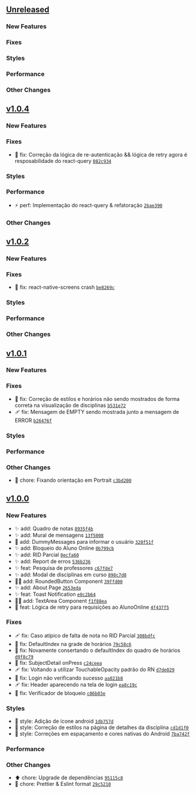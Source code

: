 

## [Unreleased](https://github.com/pitroldev/ao-uerj-mobile-ts/compare/v1.0.4...HEAD)

### New Features

### Fixes

### Styles

### Performance

### Other Changes


## [v1.0.4](https://github.com/pitroldev/ao-uerj-mobile-ts/compare/v1.0.2...v1.0.4)

### New Features

### Fixes

- :bug: fix: Correção da lógica de re-autenticação && lógica de retry agora é resposabilidade do react-query [`082c934`](https://github.com/pitroldev/ao-uerj-mobile-ts/commit/082c9341ffa5af5a90b339f20ae0054a99a81838)

### Styles

### Performance

- :zap: perf: Implementação do react-query & refatoração [`2bae390`](https://github.com/pitroldev/ao-uerj-mobile-ts/commit/2bae39028b67a3497bbce90883c6102697eac5fc)

### Other Changes


## [v1.0.2](https://github.com/pitroldev/ao-uerj-mobile-ts/compare/v1.0.1...v1.0.2)

### New Features

### Fixes

- :bug: fix: react-native-screens crash [`be8269c`](https://github.com/pitroldev/ao-uerj-mobile-ts/commit/be8269c9555661bd066fdae9b3644d7c156bb0e6)

### Styles

### Performance

### Other Changes


## [v1.0.1](https://github.com/pitroldev/ao-uerj-mobile-ts/compare/v1.0.0...v1.0.1)

### New Features

### Fixes

- :lipstick: fix: Correção de estilos e horários não sendo mostrados de forma correta na visualização de disciplinas [`b531e72`](https://github.com/pitroldev/ao-uerj-mobile-ts/commit/b531e722b6bb42c599d7edb3d3b12105eb7870ea)
- :adhesive_bandage: fix: Mensagem de EMPTY sendo mostrada junto a mensagem de ERROR [`b26476f`](https://github.com/pitroldev/ao-uerj-mobile-ts/commit/b26476f9429750ccb2dd308a1b0fcfc1eb5bf9a3)

### Styles

### Performance

### Other Changes

- :children_crossing: chore: Fixando orientação em Portrait [`c3bd200`](https://github.com/pitroldev/ao-uerj-mobile-ts/commit/c3bd200a8bbef70ebdae82e6fa7df8880cd5a566)


## [v1.0.0]()

### New Features

- :sparkles: add: Quadro de notas [`8935f4b`](https://github.com/pitroldev/ao-uerj-mobile-ts/commit/8935f4b23a9fce95d75bec30864f2c720ba83776)
- :sparkles: add: Mural de mensagens [`13f5008`](https://github.com/pitroldev/ao-uerj-mobile-ts/commit/13f5008a3dd592dbe69b41b052ae6692fe2c2af7)
- :children_crossing: add: DummyMessages para informar o usuário [`328f51f`](https://github.com/pitroldev/ao-uerj-mobile-ts/commit/328f51f360b91120ab832aa76dd9257a42354c9e)
- :sparkles: add: Bloqueio do Aluno Online [`0b799cb`](https://github.com/pitroldev/ao-uerj-mobile-ts/commit/0b799cb158a74f0bf7348d7865600f3840c5f548)
- :sparkles: add: RID Parcial [`0ecfa60`](https://github.com/pitroldev/ao-uerj-mobile-ts/commit/0ecfa60b993402d29ba60b40f3d292436ede35e0)
- :sparkles: add: Report de erros [`536b236`](https://github.com/pitroldev/ao-uerj-mobile-ts/commit/536b236c88987f3174027d7a4ebf2c826da99cf8)
- :sparkles: feat: Pesquisa de professores [`c67fde7`](https://github.com/pitroldev/ao-uerj-mobile-ts/commit/c67fde728eda8f2939d412eb482ae6b69e8f6bc0)
- :sparkles: add: Modal de disciplinas em curso [`898c7d8`](https://github.com/pitroldev/ao-uerj-mobile-ts/commit/898c7d896a85ddc0024280ccafe5f61f9da50105)
- :technologist: add: RoundedButton Component [`39ffd00`](https://github.com/pitroldev/ao-uerj-mobile-ts/commit/39ffd00a31caf9b3e846420959afba52be273ef1)
- :sparkles: add: About Page [`2653eda`](https://github.com/pitroldev/ao-uerj-mobile-ts/commit/2653eda6c335f15e74ed654def6c22b49787cb85)
- :sparkles: feat: Toast Notification [`e0c2b64`](https://github.com/pitroldev/ao-uerj-mobile-ts/commit/e0c2b64e907ef1cf79e6dab5c30dd8326ac5b97c)
- :technologist: add: TextArea Component [`f1f88ea`](https://github.com/pitroldev/ao-uerj-mobile-ts/commit/f1f88eaffdaedb35a0b6b019a03c9492e84b3048)
- :children_crossing: feat: Lógica de retry para requisições ao AlunoOnline [`4f437f5`](https://github.com/pitroldev/ao-uerj-mobile-ts/commit/4f437f5149794a5ce6baf6ad77e458251e51e4b5)

### Fixes

- :adhesive_bandage: fix: Caso atípico de falta de nota no RID Parcial [`308bdfc`](https://github.com/pitroldev/ao-uerj-mobile-ts/commit/308bdfc554858501d01c8e417cdf3cb570deb5a9)
- :bug: fix: DefaultIndex na grade de horários [`79c58c6`](https://github.com/pitroldev/ao-uerj-mobile-ts/commit/79c58c6a3184068aa85843344274d8fffd55fd01)
- :bug: fix: Novamente consertando o defaultIndex do quadro de horários [`d0f8c79`](https://github.com/pitroldev/ao-uerj-mobile-ts/commit/d0f8c79b8f0ee652aaa0a220771067361583075c)
- :bug: fix: SubjectDetail onPress [`c24ceea`](https://github.com/pitroldev/ao-uerj-mobile-ts/commit/c24ceea0a6947b8b817fb893b072f855bb466460)
- :adhesive_bandage: fix: Voltando a utilizar TouchableOpacity padrão do RN [`d7de029`](https://github.com/pitroldev/ao-uerj-mobile-ts/commit/d7de029aefca5f029d54d5ef9b315d8b526f12b1)
- :bug: fix: Login não verificando sucesso [`aa821b8`](https://github.com/pitroldev/ao-uerj-mobile-ts/commit/aa821b8fe59349f8db6b44f48fe6858275a84de3)
- :adhesive_bandage: fix: Header aparecendo na tela de login [`ea8c19c`](https://github.com/pitroldev/ao-uerj-mobile-ts/commit/ea8c19c3edd78062b321c837edeabfbdb6b5728a)
- :bug: fix: Verificador de bloqueio [`c06b03e`](https://github.com/pitroldev/ao-uerj-mobile-ts/commit/c06b03e79544ecca98af21f546ad82d99d09e456)

### Styles

- :lipstick: style: Adição de ícone android [`1db757d`](https://github.com/pitroldev/ao-uerj-mobile-ts/commit/1db757dde58810df9b93bcdacac4383879436f9b)
- :lipstick: style: Correção de estilos na página de detalhes da disciplina [`cd1d1f0`](https://github.com/pitroldev/ao-uerj-mobile-ts/commit/cd1d1f06ff7a3c710015c2951ae89b99b16a7bf2)
- :lipstick: style: Correções em espaçamento e cores nativas do Android [`7ba742f`](https://github.com/pitroldev/ao-uerj-mobile-ts/commit/7ba742fa83eafd9cc5638ee76d0a961796e6f270)

### Performance

### Other Changes

- :arrow_up: chore: Upgrade de dependências [`95115c8`](https://github.com/pitroldev/ao-uerj-mobile-ts/commit/95115c836817d0567c36571323807ec6f05c8a9e)
- :art: chore: Prettier & Eslint format [`29c5210`](https://github.com/pitroldev/ao-uerj-mobile-ts/commit/29c5210745049bec35f442c9f3d67eac307e5e26)
